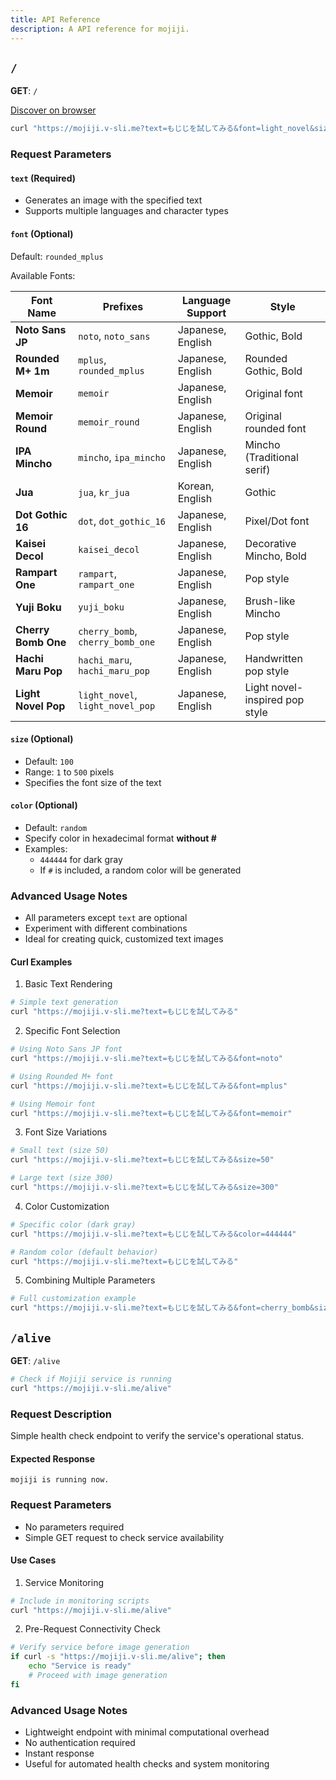 ```yaml
---
title: API Reference
description: A API reference for mojiji.
---
```


## `/`

**GET**: `/`

[Discover on browser](https://mojiji.v-sli.me?text=もじじを試してみる&font=light_novel&size=200&color=FF5733)

```bash
curl "https://mojiji.v-sli.me?text=もじじを試してみる&font=light_novel&size=200&color=FF5733"
```

### Request Parameters

#### `text` (Required)

- Generates an image with the specified text
- Supports multiple languages and character types

#### `font` (Optional)

Default: `rounded_mplus`

Available Fonts:

| Font Name           | Prefixes                         | Language Support  | Style                          |
| ------------------- | -------------------------------- | ----------------- | ------------------------------ |
| **Noto Sans JP**    | `noto`, `noto_sans`              | Japanese, English | Gothic, Bold                   |
| **Rounded M+ 1m**   | `mplus`, `rounded_mplus`         | Japanese, English | Rounded Gothic, Bold           |
| **Memoir**          | `memoir`                         | Japanese, English | Original font                  |
| **Memoir Round**    | `memoir_round`                   | Japanese, English | Original rounded font          |
| **IPA Mincho**      | `mincho`, `ipa_mincho`           | Japanese, English | Mincho (Traditional serif)     |
| **Jua**             | `jua`, `kr_jua`                  | Korean, English   | Gothic                         |
| **Dot Gothic 16**   | `dot`, `dot_gothic_16`           | Japanese, English | Pixel/Dot font                 |
| **Kaisei Decol**    | `kaisei_decol`                   | Japanese, English | Decorative Mincho, Bold        |
| **Rampart One**     | `rampart`, `rampart_one`         | Japanese, English | Pop style                      |
| **Yuji Boku**       | `yuji_boku`                      | Japanese, English | Brush-like Mincho              |
| **Cherry Bomb One** | `cherry_bomb`, `cherry_bomb_one` | Japanese, English | Pop style                      |
| **Hachi Maru Pop**  | `hachi_maru`, `hachi_maru_pop`   | Japanese, English | Handwritten pop style          |
| **Light Novel Pop** | `light_novel`, `light_novel_pop` | Japanese, English | Light novel-inspired pop style |

#### `size` (Optional)

- Default: `100`
- Range: `1` to `500` pixels
- Specifies the font size of the text

#### `color` (Optional)

- Default: `random`
- Specify color in hexadecimal format **without #**
- Examples:
  - `444444` for dark gray
  - If `#` is included, a random color will be generated

### Advanced Usage Notes

- All parameters except `text` are optional
- Experiment with different combinations
- Ideal for creating quick, customized text images

#### Curl Examples

1. Basic Text Rendering

```bash
# Simple text generation
curl "https://mojiji.v-sli.me?text=もじじを試してみる"
```

2. Specific Font Selection

```bash
# Using Noto Sans JP font
curl "https://mojiji.v-sli.me?text=もじじを試してみる&font=noto"

# Using Rounded M+ font
curl "https://mojiji.v-sli.me?text=もじじを試してみる&font=mplus"

# Using Memoir font
curl "https://mojiji.v-sli.me?text=もじじを試してみる&font=memoir"
```

3. Font Size Variations

```bash
# Small text (size 50)
curl "https://mojiji.v-sli.me?text=もじじを試してみる&size=50"

# Large text (size 300)
curl "https://mojiji.v-sli.me?text=もじじを試してみる&size=300"
```

4. Color Customization

```bash
# Specific color (dark gray)
curl "https://mojiji.v-sli.me?text=もじじを試してみる&color=444444"

# Random color (default behavior)
curl "https://mojiji.v-sli.me?text=もじじを試してみる"
```

5. Combining Multiple Parameters

```bash
# Full customization example
curl "https://mojiji.v-sli.me?text=もじじを試してみる&font=cherry_bomb&size=200&color=FF5733"
```

## `/alive`

**GET**: `/alive`

```bash
# Check if Mojiji service is running
curl "https://mojiji.v-sli.me/alive"
```

### Request Description

Simple health check endpoint to verify the service's operational status.

#### Expected Response

```
mojiji is running now.
```

### Request Parameters

- No parameters required
- Simple GET request to check service availability

#### Use Cases

1. Service Monitoring

```bash
# Include in monitoring scripts
curl "https://mojiji.v-sli.me/alive"
```

2. Pre-Request Connectivity Check

```bash
# Verify service before image generation
if curl -s "https://mojiji.v-sli.me/alive"; then
    echo "Service is ready"
    # Proceed with image generation
fi
```

### Advanced Usage Notes

- Lightweight endpoint with minimal computational overhead
- No authentication required
- Instant response
- Useful for automated health checks and system monitoring
